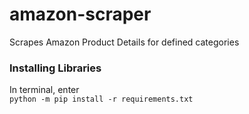 # amazon-scraper
Scrapes Amazon Product Details for defined categories

<h3>Installing Libraries</h3>
<p>In terminal, enter <br/>
  <code>python -m pip install -r requirements.txt</code>
